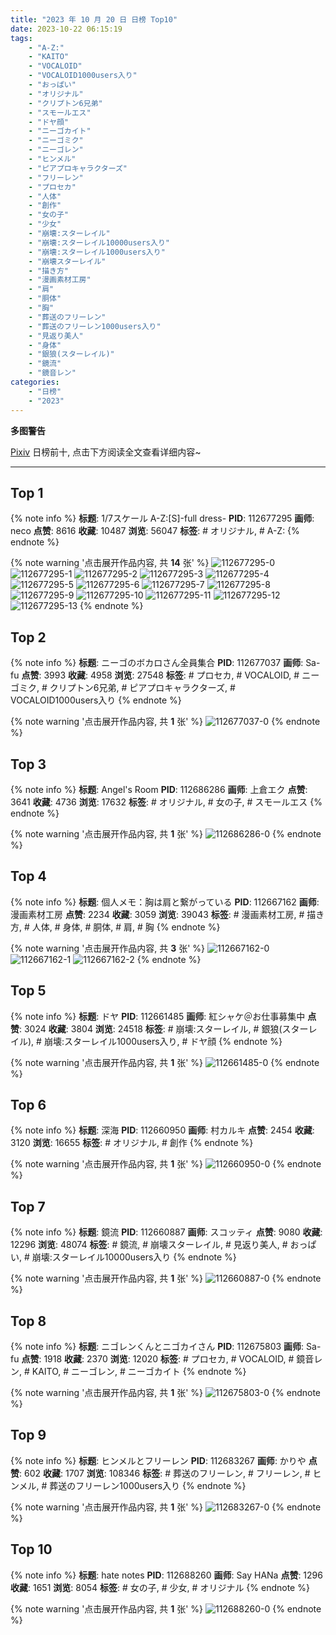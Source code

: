 ```yaml
---
title: "2023 年 10 月 20 日 日榜 Top10"
date: 2023-10-22 06:15:19
tags:
    - "A-Z:"
    - "KAITO"
    - "VOCALOID"
    - "VOCALOID1000users入り"
    - "おっぱい"
    - "オリジナル"
    - "クリプトン6兄弟"
    - "スモールエス"
    - "ドヤ顔"
    - "ニーゴカイト"
    - "ニーゴミク"
    - "ニーゴレン"
    - "ヒンメル"
    - "ピアプロキャラクターズ"
    - "フリーレン"
    - "プロセカ"
    - "人体"
    - "創作"
    - "女の子"
    - "少女"
    - "崩壊:スターレイル"
    - "崩壊:スターレイル10000users入り"
    - "崩壊:スターレイル1000users入り"
    - "崩壊スターレイル"
    - "描き方"
    - "漫画素材工房"
    - "肩"
    - "胴体"
    - "胸"
    - "葬送のフリーレン"
    - "葬送のフリーレン1000users入り"
    - "見返り美人"
    - "身体"
    - "銀狼(スターレイル)"
    - "鏡流"
    - "鏡音レン"
categories:
    - "日榜"
    - "2023"
---
```


<i class="fa fa-triangle-exclamation"></i>**多图警告**<i class="fa fa-triangle-exclamation"></i>

[Pixiv](https://www.pixiv.net/) 日榜前十, 点击下方阅读全文查看详细内容~

<!-- more -->

---

## Top 1

{% note info %}
**标题**: 1/7スケール A-Z:[S]-full dress-
**PID**: 112677295 **画师**: neco
**点赞**: 8616 **收藏**: 10487 **浏览**: 56047
**标签**: # オリジナル, # A-Z:
{% endnote %}

{% note warning '点击展开作品内容, 共 **14** 张' %}
![112677295-0](https://i.pixiv.re/img-original/img/2023/10/19/18/35/38/112677295_p0.jpg)
![112677295-1](https://i.pixiv.re/img-original/img/2023/10/19/18/35/38/112677295_p1.jpg)
![112677295-2](https://i.pixiv.re/img-original/img/2023/10/19/18/35/38/112677295_p2.jpg)
![112677295-3](https://i.pixiv.re/img-original/img/2023/10/19/18/35/38/112677295_p3.jpg)
![112677295-4](https://i.pixiv.re/img-original/img/2023/10/19/18/35/38/112677295_p4.jpg)
![112677295-5](https://i.pixiv.re/img-original/img/2023/10/19/18/35/38/112677295_p5.jpg)
![112677295-6](https://i.pixiv.re/img-original/img/2023/10/19/18/35/38/112677295_p6.jpg)
![112677295-7](https://i.pixiv.re/img-original/img/2023/10/19/18/35/38/112677295_p7.jpg)
![112677295-8](https://i.pixiv.re/img-original/img/2023/10/19/18/35/38/112677295_p8.jpg)
![112677295-9](https://i.pixiv.re/img-original/img/2023/10/19/18/35/38/112677295_p9.jpg)
![112677295-10](https://i.pixiv.re/img-original/img/2023/10/19/18/35/38/112677295_p10.jpg)
![112677295-11](https://i.pixiv.re/img-original/img/2023/10/19/18/35/38/112677295_p11.jpg)
![112677295-12](https://i.pixiv.re/img-original/img/2023/10/19/18/35/38/112677295_p12.jpg)
![112677295-13](https://i.pixiv.re/img-original/img/2023/10/19/18/35/38/112677295_p13.jpg)
{% endnote %}

## Top 2

{% note info %}
**标题**: ニーゴのボカロさん全員集合
**PID**: 112677037 **画师**: Sa-fu
**点赞**: 3993 **收藏**: 4958 **浏览**: 27548
**标签**: # プロセカ, # VOCALOID, # ニーゴミク, # クリプトン6兄弟, # ピアプロキャラクターズ, # VOCALOID1000users入り
{% endnote %}

{% note warning '点击展开作品内容, 共 **1** 张' %}
![112677037-0](https://i.pixiv.re/img-original/img/2023/10/19/18/24/21/112677037_p0.jpg)
{% endnote %}

## Top 3

{% note info %}
**标题**: Angel's Room
**PID**: 112686286 **画师**: 上倉エク
**点赞**: 3641 **收藏**: 4736 **浏览**: 17632
**标签**: # オリジナル, # 女の子, # スモールエス
{% endnote %}

{% note warning '点击展开作品内容, 共 **1** 张' %}
![112686286-0](https://i.pixiv.re/img-original/img/2023/10/20/00/00/13/112686286_p0.jpg)
{% endnote %}

## Top 4

{% note info %}
**标题**: 個人メモ：胸は肩と繋がっている
**PID**: 112667162 **画师**: 漫画素材工房
**点赞**: 2234 **收藏**: 3059 **浏览**: 39043
**标签**: # 漫画素材工房, # 描き方, # 人体, # 身体, # 胴体, # 肩, # 胸
{% endnote %}

{% note warning '点击展开作品内容, 共 **3** 张' %}
![112667162-0](https://i.pixiv.re/img-original/img/2023/10/19/07/00/05/112667162_p0.jpg)
![112667162-1](https://i.pixiv.re/img-original/img/2023/10/19/07/00/05/112667162_p1.jpg)
![112667162-2](https://i.pixiv.re/img-original/img/2023/10/19/07/00/05/112667162_p2.jpg)
{% endnote %}

## Top 5

{% note info %}
**标题**: ドヤ
**PID**: 112661485 **画师**: 紅シャケ＠お仕事募集中
**点赞**: 3024 **收藏**: 3804 **浏览**: 24518
**标签**: # 崩壊:スターレイル, # 銀狼(スターレイル), # 崩壊:スターレイル1000users入り, # ドヤ顔
{% endnote %}

{% note warning '点击展开作品内容, 共 **1** 张' %}
![112661485-0](https://i.pixiv.re/img-original/img/2023/10/19/00/12/56/112661485_p0.jpg)
{% endnote %}

## Top 6

{% note info %}
**标题**: 深海
**PID**: 112660950 **画师**: 村カルキ
**点赞**: 2454 **收藏**: 3120 **浏览**: 16655
**标签**: # オリジナル, # 創作
{% endnote %}

{% note warning '点击展开作品内容, 共 **1** 张' %}
![112660950-0](https://i.pixiv.re/img-original/img/2023/10/19/00/00/29/112660950_p0.jpg)
{% endnote %}

## Top 7

{% note info %}
**标题**: 鏡流
**PID**: 112660887 **画师**: スコッティ
**点赞**: 9080 **收藏**: 12296 **浏览**: 48074
**标签**: # 鏡流, # 崩壊スターレイル, # 見返り美人, # おっぱい, # 崩壊:スターレイル10000users入り
{% endnote %}

{% note warning '点击展开作品内容, 共 **1** 张' %}
![112660887-0](https://i.pixiv.re/img-original/img/2023/10/19/00/00/16/112660887_p0.jpg)
{% endnote %}

## Top 8

{% note info %}
**标题**: ニゴレンくんとニゴカイさん
**PID**: 112675803 **画师**: Sa-fu
**点赞**: 1918 **收藏**: 2370 **浏览**: 12020
**标签**: # プロセカ, # VOCALOID, # 鏡音レン, # KAITO, # ニーゴレン, # ニーゴカイト
{% endnote %}

{% note warning '点击展开作品内容, 共 **1** 张' %}
![112675803-0](https://i.pixiv.re/img-original/img/2023/10/19/17/29/09/112675803_p0.jpg)
{% endnote %}

## Top 9

{% note info %}
**标题**: ヒンメルとフリーレン
**PID**: 112683267 **画师**: かりや
**点赞**: 602 **收藏**: 1707 **浏览**: 108346
**标签**: # 葬送のフリーレン, # フリーレン, # ヒンメル, # 葬送のフリーレン1000users入り
{% endnote %}

{% note warning '点击展开作品内容, 共 **1** 张' %}
![112683267-0](https://i.pixiv.re/img-original/img/2023/10/19/22/18/52/112683267_p0.jpg)
{% endnote %}

## Top 10

{% note info %}
**标题**: hate notes
**PID**: 112688260 **画师**: Say HANa
**点赞**: 1296 **收藏**: 1651 **浏览**: 8054
**标签**: # 女の子, # 少女, # オリジナル
{% endnote %}

{% note warning '点击展开作品内容, 共 **1** 张' %}
![112688260-0](https://i.pixiv.re/img-original/img/2023/10/20/01/05/49/112688260_p0.png)
{% endnote %}
